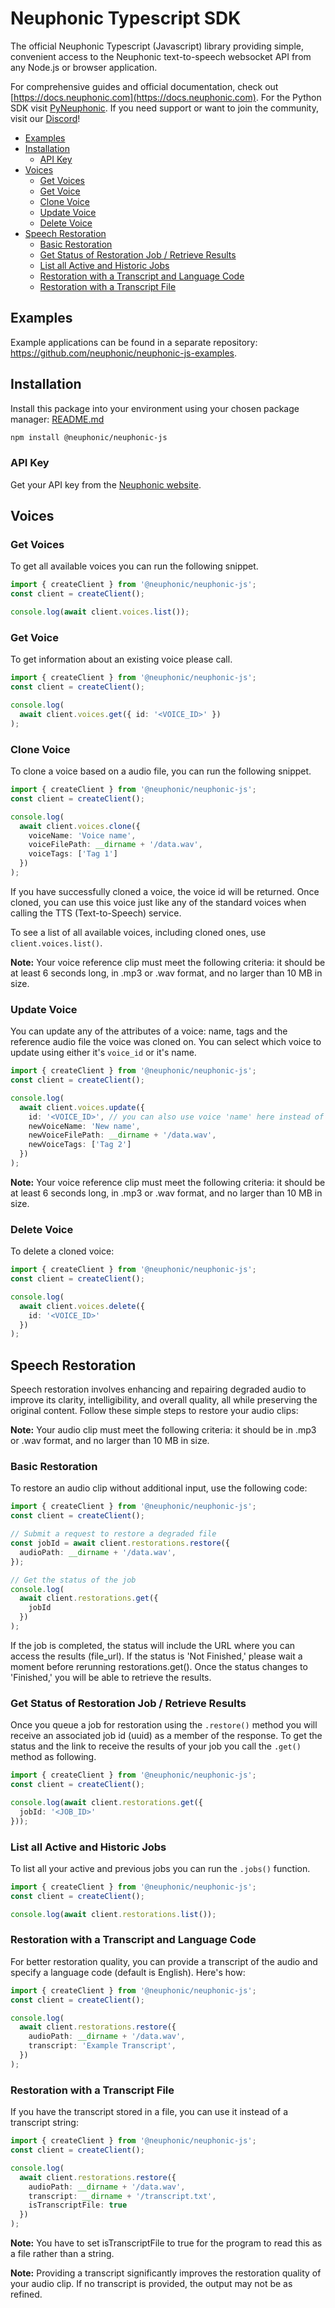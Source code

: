 Neuphonic Typescript SDK
========================

The official Neuphonic Typescript (Javascript) library providing simple, convenient access to the 
Neuphonic text-to-speech websocket API from any Node.js or browser application.

For comprehensive guides and official documentation, check out [https://docs.neuphonic.com](https://docs.neuphonic.com).
For the Python SDK visit [PyNeuphonic](https://github.com/neuphonic/pyneuphonic).
If you need support or want to join the community, visit our [Discord](https://discord.gg/G258vva7gZ)!

- [Examples](#Examples)
- [Installation](#installation)
    - [API Key](#api-key)
- [Voices](#voices)
    - [Get Voices](#get-voices)
    - [Get Voice](#get-voice)
    - [Clone Voice](#clone-voice)
    - [Update Voice](#update-voice)
    - [Delete Voice](#delete-voice)
- [Speech Restoration](#speech-restoration)
    - [Basic Restoration](#basic-restoration)
    - [Get Status of Restoration Job / Retrieve Results](#get-status-of-restoration-job--retrieve-results)
    - [List all Active and Historic Jobs](#list-all-active-and-historic-jobs)
    - [Restoration with a Transcript and Language Code](#restoration-with-a-transcript-and-language-code)
    - [Restoration with a Transcript File](#restoration-with-a-transcript-file)

## Examples
Example applications can be found in a separate repository: https://github.com/neuphonic/neuphonic-js-examples.

## Installation
Install this package into your environment using your chosen package manager:
[README.md](README.md)
```bash
npm install @neuphonic/neuphonic-js
```

### API Key
Get your API key from the [Neuphonic website](https://beta.neuphonic.com).

## Voices

### Get Voices
To get all available voices you can run the following snippet.

```typescript
import { createClient } from '@neuphonic/neuphonic-js';
const client = createClient();

console.log(await client.voices.list());
```

### Get Voice
To get information about an existing voice please call.

```typescript
import { createClient } from '@neuphonic/neuphonic-js';
const client = createClient();

console.log(
  await client.voices.get({ id: '<VOICE_ID>' })
);
```

### Clone Voice

To clone a voice based on a audio file, you can run the following snippet.

```typescript
import { createClient } from '@neuphonic/neuphonic-js';
const client = createClient();

console.log(
  await client.voices.clone({
    voiceName: 'Voice name',
    voiceFilePath: __dirname + '/data.wav',
    voiceTags: ['Tag 1']
  })
);
```

If you have successfully cloned a voice, the voice id will be returned.
Once cloned, you can use this voice just like any of the standard voices when calling the TTS (Text-to-Speech) service.

To see a list of all available voices, including cloned ones, use `client.voices.list()`.

**Note:** Your voice reference clip must meet the following criteria: it should be at least 6
seconds long, in .mp3 or .wav format, and no larger than 10 MB in size.

### Update Voice

You can update any of the attributes of a voice: name, tags and the reference audio file the voice
was cloned on.
You can select which voice to update using either it's `voice_id` or it's name.

```typescript
import { createClient } from '@neuphonic/neuphonic-js';
const client = createClient();

console.log(
  await client.voices.update({
    id: '<VOICE_ID>', // you can also use voice 'name' here instead of id  
    newVoiceName: 'New name',
    newVoiceFilePath: __dirname + '/data.wav',
    newVoiceTags: ['Tag 2']
  })
);
```
**Note:** Your voice reference clip must meet the following criteria: it should be at least 6 seconds long, in .mp3 or .wav format, and no larger than 10 MB in size.

### Delete Voice
To delete a cloned voice:

```typescript
import { createClient } from '@neuphonic/neuphonic-js';
const client = createClient();

console.log(
  await client.voices.delete({
    id: '<VOICE_ID>'
  })
);
```

## Speech Restoration

Speech restoration involves enhancing and repairing degraded audio to improve its clarity, intelligibility, and overall quality, all while preserving the original content. Follow these simple steps to restore your audio clips:

**Note:** Your audio clip must meet the following criteria: it should be in .mp3 or .wav format, and no larger than 10 MB in size.

### Basic Restoration
To restore an audio clip without additional input, use the following code:

```typescript
import { createClient } from '@neuphonic/neuphonic-js';
const client = createClient();

// Submit a request to restore a degraded file
const jobId = await client.restorations.restore({
  audioPath: __dirname + '/data.wav',
});

// Get the status of the job
console.log(
  await client.restorations.get({
    jobId
  })
);
```
If the job is completed, the status will include the URL where you can access the results (file_url). If the status is 'Not Finished,' please wait a moment before rerunning restorations.get(). Once the status changes to 'Finished,' you will be able to retrieve the results.

### Get Status of Restoration Job / Retrieve Results
Once you queue a job for restoration using the `.restore()` method you will receive an associated job id (uuid) as a member of the response.
To get the status and the link to receive the results of your job you call the `.get()` method as following.

```typescript
import { createClient } from '@neuphonic/neuphonic-js';
const client = createClient();

console.log(await client.restorations.get({
  jobId: '<JOB_ID>'
}));
```

### List all Active and Historic Jobs
To list all your active and previous jobs you can run the `.jobs()` function.

```typescript
import { createClient } from '@neuphonic/neuphonic-js';
const client = createClient();

console.log(await client.restorations.list());
```

### Restoration with a Transcript and Language Code
For better restoration quality, you can provide a transcript of the audio and specify a language code (default is English). Here's how:

```typescript
import { createClient } from '@neuphonic/neuphonic-js';
const client = createClient();

console.log(
  await client.restorations.restore({
    audioPath: __dirname + '/data.wav',
    transcript: 'Example Transcript',
  })
);
```

### Restoration with a Transcript File
If you have the transcript stored in a file, you can use it instead of a transcript string:

```typescript
import { createClient } from '@neuphonic/neuphonic-js';
const client = createClient();

console.log(
  await client.restorations.restore({
    audioPath: __dirname + '/data.wav',
    transcript: __dirname + '/transcript.txt',
    isTranscriptFile: true
  })
);
```

**Note:** You have to set isTranscriptFile to true for the program to read this as a file rather than a string.

**Note:** Providing a transcript significantly improves the restoration quality of your audio clip. If no transcript is provided, the output may not be as refined.

